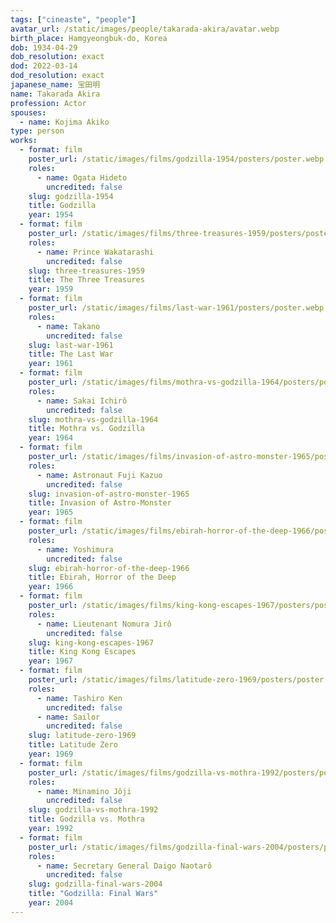 ```yaml
---
tags: ["cineaste", "people"]
avatar_url: /static/images/people/takarada-akira/avatar.webp
birth_place: Hamgyeongbuk-do, Korea
dob: 1934-04-29
dob_resolution: exact
dod: 2022-03-14
dod_resolution: exact
japanese_name: 宝田明
name: Takarada Akira
profession: Actor
spouses:
  - name: Kojima Akiko
type: person
works:
  - format: film
    poster_url: /static/images/films/godzilla-1954/posters/poster.webp
    roles:
      - name: Ogata Hideto
        uncredited: false
    slug: godzilla-1954
    title: Godzilla
    year: 1954
  - format: film
    poster_url: /static/images/films/three-treasures-1959/posters/poster.webp
    roles:
      - name: Prince Wakatarashi
        uncredited: false
    slug: three-treasures-1959
    title: The Three Treasures
    year: 1959
  - format: film
    poster_url: /static/images/films/last-war-1961/posters/poster.webp
    roles:
      - name: Takano
        uncredited: false
    slug: last-war-1961
    title: The Last War
    year: 1961
  - format: film
    poster_url: /static/images/films/mothra-vs-godzilla-1964/posters/poster.webp
    roles:
      - name: Sakai Ichirô
        uncredited: false
    slug: mothra-vs-godzilla-1964
    title: Mothra vs. Godzilla
    year: 1964
  - format: film
    poster_url: /static/images/films/invasion-of-astro-monster-1965/posters/poster.webp
    roles:
      - name: Astronaut Fuji Kazuo
        uncredited: false
    slug: invasion-of-astro-monster-1965
    title: Invasion of Astro-Monster
    year: 1965
  - format: film
    poster_url: /static/images/films/ebirah-horror-of-the-deep-1966/posters/poster.webp
    roles:
      - name: Yoshimura
        uncredited: false
    slug: ebirah-horror-of-the-deep-1966
    title: Ebirah, Horror of the Deep
    year: 1966
  - format: film
    poster_url: /static/images/films/king-kong-escapes-1967/posters/poster.webp
    roles:
      - name: Lieutenant Nomura Jirô
        uncredited: false
    slug: king-kong-escapes-1967
    title: King Kong Escapes
    year: 1967
  - format: film
    poster_url: /static/images/films/latitude-zero-1969/posters/poster.webp
    roles:
      - name: Tashiro Ken
        uncredited: false
      - name: Sailor
        uncredited: false
    slug: latitude-zero-1969
    title: Latitude Zero
    year: 1969
  - format: film
    poster_url: /static/images/films/godzilla-vs-mothra-1992/posters/poster.webp
    roles:
      - name: Minamino Jôji
        uncredited: false
    slug: godzilla-vs-mothra-1992
    title: Godzilla vs. Mothra
    year: 1992
  - format: film
    poster_url: /static/images/films/godzilla-final-wars-2004/posters/poster.webp
    roles:
      - name: Secretary General Daigo Naotarô
        uncredited: false
    slug: godzilla-final-wars-2004
    title: "Godzilla: Final Wars"
    year: 2004
---
```

